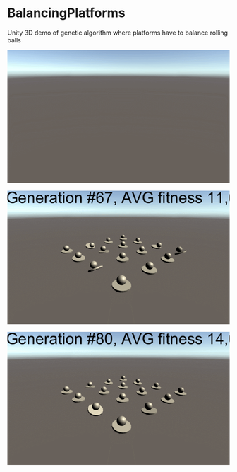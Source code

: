 # BalancingPlatforms
Unity 3D demo of genetic algorithm where platforms have to balance rolling balls

![](Gifs/gif1.gif)


![](Gifs/gif2.gif)


![](Gifs/gif3.gif)
